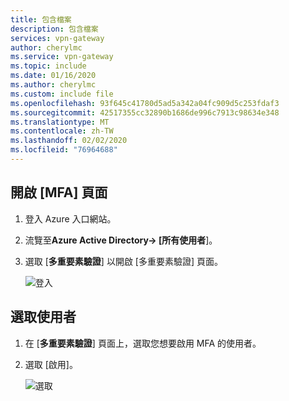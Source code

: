 ```yaml
---
title: 包含檔案
description: 包含檔案
services: vpn-gateway
author: cherylmc
ms.service: vpn-gateway
ms.topic: include
ms.date: 01/16/2020
ms.author: cherylmc
ms.custom: include file
ms.openlocfilehash: 93f645c41780d5ad5a342a04fc909d5c253fdaf3
ms.sourcegitcommit: 42517355cc32890b1686de996c7913c98634e348
ms.translationtype: MT
ms.contentlocale: zh-TW
ms.lasthandoff: 02/02/2020
ms.locfileid: "76964688"
---
```

## <a name="mfa"></a>開啟 [MFA] 頁面

1. 登入 Azure 入口網站。
2. 流覽至**Azure Active Directory-> [所有使用者**]。
3. 選取 [**多重要素驗證**] 以開啟 [多重要素驗證] 頁面。

   ![登入](./media/vpn-gateway-vwan-openvpn-azure-ad-mfa/mfa1.jpg)

## <a name="users"></a>選取使用者

1. 在 [**多重要素驗證**] 頁面上，選取您想要啟用 MFA 的使用者。
2. 選取 [啟用]。

   ![選取](./media/vpn-gateway-vwan-openvpn-azure-ad-mfa/mfa2.jpg)
